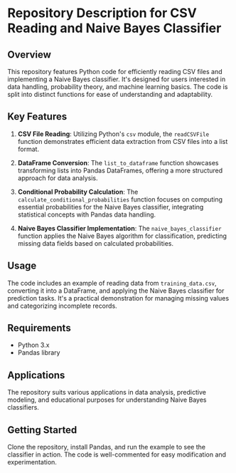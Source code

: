 # Repository Description for CSV Reading and Naive Bayes Classifier

## Overview

This repository features Python code for efficiently reading CSV files and implementing a Naive Bayes classifier. It's designed for users interested in data handling, probability theory, and machine learning basics. The code is split into distinct functions for ease of understanding and adaptability.

## Key Features

1. **CSV File Reading**: Utilizing Python's `csv` module, the `readCSVFile` function demonstrates efficient data extraction from CSV files into a list format.

2. **DataFrame Conversion**: The `list_to_dataframe` function showcases transforming lists into Pandas DataFrames, offering a more structured approach for data analysis.

3. **Conditional Probability Calculation**: The `calculate_conditional_probabilities` function focuses on computing essential probabilities for the Naive Bayes classifier, integrating statistical concepts with Pandas data handling.

4. **Naive Bayes Classifier Implementation**: The `naive_bayes_classifier` function applies the Naive Bayes algorithm for classification, predicting missing data fields based on calculated probabilities.

## Usage

The code includes an example of reading data from `training_data.csv`, converting it into a DataFrame, and applying the Naive Bayes classifier for prediction tasks. It's a practical demonstration for managing missing values and categorizing incomplete records.

## Requirements

- Python 3.x
- Pandas library

## Applications

The repository suits various applications in data analysis, predictive modeling, and educational purposes for understanding Naive Bayes classifiers.

## Getting Started

Clone the repository, install Pandas, and run the example to see the classifier in action. The code is well-commented for easy modification and experimentation.

